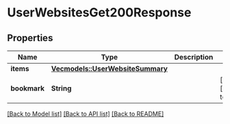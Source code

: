# UserWebsitesGet200Response

## Properties
Name | Type | Description | Notes
------------ | ------------- | ------------- | -------------
**items** | [**Vec<models::UserWebsiteSummary>**](UserWebsiteSummary.md) |  | 
**bookmark** | **String** |  | [optional] [default to None]

[[Back to Model list]](../README.md#documentation-for-models) [[Back to API list]](../README.md#documentation-for-api-endpoints) [[Back to README]](../README.md)


